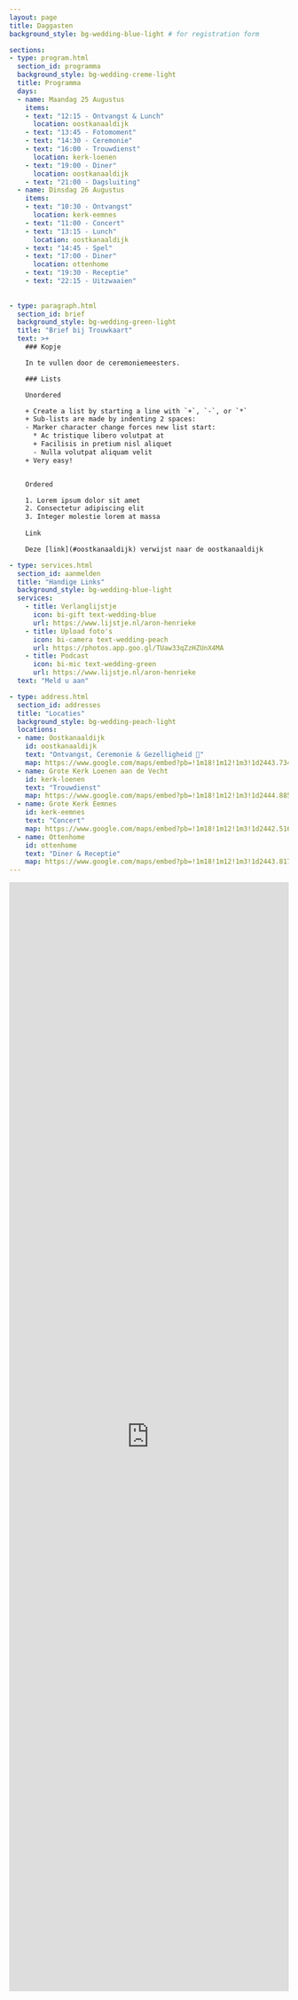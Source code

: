 ```yaml
---
layout: page
title: Daggasten
background_style: bg-wedding-blue-light # for registration form

sections:
- type: program.html
  section_id: programma
  background_style: bg-wedding-creme-light
  title: Programma
  days:
  - name: Maandag 25 Augustus
    items: 
    - text: "12:15 - Ontvangst & Lunch"
      location: oostkanaaldijk
    - text: "13:45 - Fotomoment"
    - text: "14:30 - Ceremonie"
    - text: "16:00 - Trouwdienst"
      location: kerk-loenen
    - text: "19:00 - Diner"
      location: oostkanaaldijk
    - text: "21:00 - Dagsluiting"
  - name: Dinsdag 26 Augustus
    items: 
    - text: "10:30 - Ontvangst"
      location: kerk-eemnes
    - text: "11:00 - Concert"
    - text: "13:15 - Lunch"
      location: oostkanaaldijk
    - text: "14:45 - Spel"
    - text: "17:00 - Diner"
      location: ottenhome
    - text: "19:30 - Receptie"
    - text: "22:15 - Uitzwaaien"
  
  
- type: paragraph.html
  section_id: brief
  background_style: bg-wedding-green-light
  title: "Brief bij Trouwkaart"
  text: >+
    ### Kopje

    In te vullen door de ceremoniemeesters.

    ### Lists

    Unordered

    + Create a list by starting a line with `+`, `-`, or `*`
    + Sub-lists are made by indenting 2 spaces:
    - Marker character change forces new list start:
      * Ac tristique libero volutpat at
      + Facilisis in pretium nisl aliquet
      - Nulla volutpat aliquam velit
    + Very easy!


    Ordered

    1. Lorem ipsum dolor sit amet
    2. Consectetur adipiscing elit
    3. Integer molestie lorem at massa
   
    Link

    Deze [link](#oostkanaaldijk) verwijst naar de oostkanaaldijk

- type: services.html
  section_id: aanmelden
  title: "Handige Links"
  background_style: bg-wedding-blue-light
  services:
    - title: Verlanglijstje
      icon: bi-gift text-wedding-blue
      url: https://www.lijstje.nl/aron-henrieke
    - title: Upload foto's
      icon: bi-camera text-wedding-peach
      url: https://photos.app.goo.gl/TUaw33qZzHZUnX4MA 
    - title: Podcast
      icon: bi-mic text-wedding-green
      url: https://www.lijstje.nl/aron-henrieke
  text: "Meld u aan"

- type: address.html
  section_id: addresses
  title: "Locaties"
  background_style: bg-wedding-peach-light
  locations:
  - name: Oostkanaaldijk
    id: oostkanaaldijk
    text: "Ontvangst, Ceremonie & Gezelligheid 🎉"
    map: https://www.google.com/maps/embed?pb=!1m18!1m12!1m3!1d2443.734632892129!2d5.006883776776917!3d52.23003885765686!2m3!1f0!2f0!3f0!3m2!1i1024!2i768!4f13.1!3m3!1m2!1s0x47c672e6cab66f39%3A0x72553236f4a1e815!2sOostkanaaldijk%208%2C%203632%20GA%20Loenen%20aan%20de%20Vecht!5e0!3m2!1snl!2snl!4v1750267981128!5m2!1snl!2snl
  - name: Grote Kerk Loenen aan de Vecht
    id: kerk-loenen
    text: "Trouwdienst"
    map: https://www.google.com/maps/embed?pb=!1m18!1m12!1m3!1d2444.885236918978!2d5.0230558!3d52.209132999999994!2m3!1f0!2f0!3f0!3m2!1i1024!2i768!4f13.1!3m3!1m2!1s0x47c6739c2f0c513d%3A0x539f94ed6baf930d!2sGrote%20Kerk%20Loenen!5e0!3m2!1snl!2snl!4v1750268733209!5m2!1snl!2snl
  - name: Grote Kerk Eemnes
    id: kerk-eemnes
    text: "Concert"
    map: https://www.google.com/maps/embed?pb=!1m18!1m12!1m3!1d2442.516805014667!2d5.265318800000001!3d52.2521597!2m3!1f0!2f0!3f0!3m2!1i1024!2i768!4f13.1!3m3!1m2!1s0x47c61550d6331d4b%3A0x251a6bebe43f33b1!2sGrote%20of%20Sint-Nicolaaskerk%20(Eemnes)!5e0!3m2!1snl!2snl!4v1750268824669!5m2!1snl!2snl
  - name: Ottenhome
    id: ottenhome
    text: "Diner & Receptie"
    map: https://www.google.com/maps/embed?pb=!1m18!1m12!1m3!1d2443.8173571236725!2d5.0764949!3d52.228536!2m3!1f0!2f0!3f0!3m2!1i1024!2i768!4f13.1!3m3!1m2!1s0x47c66da1ca921c41%3A0x20a145b04b7db603!2sOttenhome!5e0!3m2!1snl!2snl!4v1750268886386!5m2!1snl!2snl
---
```


<!-- Background managed at page level -->
<iframe src="https://docs.google.com/forms/d/e/1FAIpQLSehOo377JMwMc8C3erjoHAAVsWAOwQp2Mx1K4yXSkHwlM-aiQ/viewform?embedded=true" width="100%" height="2000" frameborder="0" marginheight="0" marginwidth="0">Laden…</iframe>
